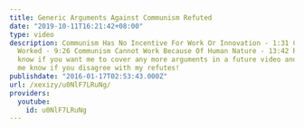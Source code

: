 ```yaml
---
title: Generic Arguments Against Communism Refuted
date: "2019-10-11T16:21:42+08:00"
type: video
description: Communism Has No Incentive For Work Or Innovation - 1:31 Communism Never
  Worked - 9:26 Communism Cannot Work Because Of Human Nature - 13:42 Please let me
  know if you want me to cover any more arguments in a future video and please let
  me know if you disagree with my refutes!
publishdate: "2016-01-17T02:53:43.000Z"
url: /xexizy/u0NlF7LRuNg/
providers:
  youtube:
    id: u0NlF7LRuNg
---
```

